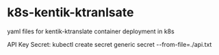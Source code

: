 # k8s-kentik-ktranlsate
yaml files for kentik-ktranslate container deployment in k8s

API Key Secret:
kubectl create secret generic secret --from-file=./api.txt
